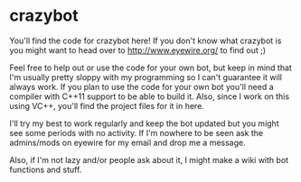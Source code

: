 crazybot
========

You'll find the code for crazybot here! If you don't know what crazybot is you might want to head over to http://www.eyewire.org/ to find out ;)

Feel free to help out or use the code for your own bot, but keep in mind that I'm usually pretty sloppy with my programming so I can't guarantee it will always work.
If you plan to use the code for your own bot you'll need a compiler with C++11 support to be able to build it. Also, since I work on this using VC++, you'll find the project files for it in here.

I'll try my best to work regularly and keep the bot updated but you might see some periods with no activity. If I'm nowhere to be seen ask the admins/mods on eyewire for my email and drop me a message.

Also, if I'm not lazy and/or people ask about it, I might make a wiki with bot functions and stuff.
